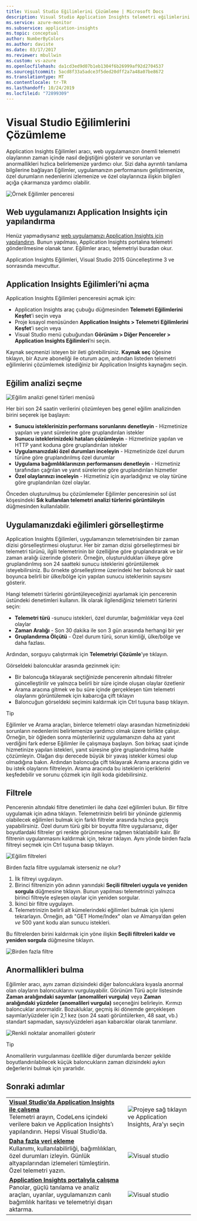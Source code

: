 ```yaml
---
title: Visual Studio Eğilimlerini Çözümleme | Microsoft Docs
description: Visual Studio Application Insights telemetri eğilimlerini çözümleyin, görselleştirin ve keşfedin.
ms.service: azure-monitor
ms.subservice: application-insights
ms.topic: conceptual
author: NumberByColors
ms.author: daviste
ms.date: 03/17/2017
ms.reviewer: mbullwin
ms.custom: vs-azure
ms.openlocfilehash: da1cd3ed9d07b1eb1304f6b26999af92d2704537
ms.sourcegitcommit: 5acd8f33a5adce3f5ded20dff2a7a48a07be8672
ms.translationtype: MT
ms.contentlocale: tr-TR
ms.lasthandoff: 10/24/2019
ms.locfileid: "72899309"
---
```

# <a name="analyzing-trends-in-visual-studio"></a>Visual Studio Eğilimlerini Çözümleme
Application Insights Eğilimleri aracı, web uygulamanızın önemli telemetri olaylarının zaman içinde nasıl değiştiğini gösterir ve sorunları ve anormallikleri hızlıca belirlemenize yardımcı olur. Sizi daha ayrıntılı tanılama bilgilerine bağlayan Eğilimler, uygulamanızın performansını geliştirmenize, özel durumların nedenlerini izlemenize ve özel olaylarınıza ilişkin bilgileri açığa çıkarmanıza yardımcı olabilir.

![Örnek Eğilimler penceresi](./media/visual-studio-trends/app-insights-trends-hero-750.png)

## <a name="configure-your-web-app-for-application-insights"></a>Web uygulamanızı Application Insights için yapılandırma

Henüz yapmadıysanız [web uygulamanızı Application Insights için yapılandırın](../../azure-monitor/app/app-insights-overview.md). Bunun yapılması, Application Insights portalına telemetri gönderilmesine olanak tanır. Eğilimler aracı, telemetriyi buradan okur.

Application Insights Eğilimleri, Visual Studio 2015 Güncelleştirme 3 ve sonrasında mevcuttur.

## <a name="open-application-insights-trends"></a>Application Insights Eğilimleri’ni açma
Application Insights Eğilimleri penceresini açmak için:

* Application Insights araç çubuğu düğmesinden **Telemetri Eğilimlerini Keşfet**’i seçin veya
* Proje kısayol menüsünden **Application Insights > Telemetri Eğilimlerini Keşfet**’i seçin veya
* Visual Studio menü çubuğundan **Görünüm > Diğer Pencereler > Application Insights Eğilimleri**’ni seçin.

Kaynak seçmenizi isteyen bir ileti görebilirsiniz. **Kaynak seç** öğesine tıklayın, bir Azure aboneliği ile oturum açın, ardından listeden telemetri eğilimlerini çözümlemek istediğiniz bir Application Insights kaynağını seçin.

## <a name="choose-a-trend-analysis"></a>Eğilim analizi seçme
![Eğilim analizi genel türleri menüsü](./media/visual-studio-trends/app-insights-trends-1-750.png)

Her biri son 24 saatin verilerini çözümleyen beş genel eğilim analizinden birini seçerek işe başlayın:

* **Sunucu isteklerinizin performans sorunlarını denetleyin** - Hizmetinize yapılan ve yanıt sürelerine göre gruplandırılan istekler
* **Sunucu isteklerinizdeki hataları çözümleyin** - Hizmetinize yapılan ve HTTP yanıt koduna göre gruplandırılan istekler
* **Uygulamanızdaki özel durumları inceleyin** - Hizmetinizde özel durum türüne göre gruplandırılmış özel durumlar
* **Uygulama bağımlılıklarınızın performansını denetleyin** - Hizmetiniz tarafından çağrılan ve yanıt sürelerine göre gruplandırılan hizmetler
* **Özel olaylarınızı inceleyin** - Hizmetiniz için ayarladığınız ve olay türüne göre gruplandırılan özel olaylar.

Önceden oluşturulmuş bu çözümlemeler Eğilimler penceresinin sol üst köşesindeki **Sık kullanılan telemetri analizi türlerini görüntüleyin** düğmesinden kullanılabilir.

## <a name="visualize-trends-in-your-application"></a>Uygulamanızdaki eğilimleri görselleştirme
Application Insights Eğilimleri, uygulamanızın telemetrisinden bir zaman dizisi görselleştirmesi oluşturur. Her bir zaman dizisi görselleştirmesi bir telemetri türünü, ilgili telemetrinin bir özelliğine göre gruplandırarak ve bir zaman aralığı üzerinde gösterir. Örneğin, oluşturuldukları ülkeye göre gruplandırılmış son 24 saatteki sunucu isteklerini görüntülemek isteyebilirsiniz. Bu örnekte görselleştirme üzerindeki her baloncuk bir saat boyunca belirli bir ülke/bölge için yapılan sunucu isteklerinin sayısını gösterir.

Hangi telemetri türlerini görüntüleyeceğinizi ayarlamak için pencerenin üstündeki denetimleri kullanın. İlk olarak ilgilendiğiniz telemetri türlerini seçin:

* **Telemetri türü** -sunucu istekleri, özel durumlar, bağımlılıklar veya özel olaylar
* **Zaman Aralığı** - Son 30 dakika ile son 3 gün arasında herhangi bir yer
* **Gruplandırma Ölçütü** - Özel durum türü, sorun kimliği, ülke/bölge ve daha fazlası.

Ardından, sorguyu çalıştırmak için **Telemetriyi Çözümle**’ye tıklayın.

Görseldeki baloncuklar arasında gezinmek için:

* Bir baloncuğa tıklayarak seçtiğinizde pencerenin altındaki filtreler güncelleştirilir ve yalnızca belirli bir süre içinde oluşan olaylar özetlenir
* Arama aracına gitmek ve bu süre içinde gerçekleşen tüm telemetri olaylarını görüntülemek için kabarcığa çift tıklayın
* Baloncuğun görseldeki seçimini kaldırmak için Ctrl tuşuna basıp tıklayın.

> [!TIP]
> Eğilimler ve Arama araçları, binlerce telemetri olayı arasından hizmetinizdeki sorunların nedenlerini belirlemenize yardımcı olmak üzere birlikte çalışır. Örneğin, bir öğleden sonra müşterileriniz uygulamanızın daha az yanıt verdiğini fark ederse Eğilimler ile çalışmaya başlayın. Son birkaç saat içinde hizmetinize yapılan istekleri, yanıt süresine göre gruplandırılmış halde çözümleyin. Olağan dışı derecede büyük bir yavaş istekler kümesi olup olmadığına bakın. Ardından baloncuğa çift tıklayarak Arama aracına gidin ve bu istek olaylarını filtreleyin. Arama aracında bu isteklerin içeriklerini keşfedebilir ve sorunu çözmek için ilgili koda gidebilirsiniz.
> 
> 

## <a name="filter"></a>Filtrele
Pencerenin altındaki filtre denetimleri ile daha özel eğilimleri bulun. Bir filtre uygulamak için adına tıklayın. Telemetrinizin belirli bir yönünde gizlenmiş olabilecek eğilimleri bulmak için farklı filtreler arasında hızlıca geçiş yapabilirsiniz. Özel durum türü gibi bir boyutta filtre uygularsanız, diğer boyutlardaki filtreler gri renkte görünmesine rağmen tıklatılabilir kalır. Bir filtrenin uygulanmasını kaldırmak için, tekrar tıklayın. Aynı yönde birden fazla filtreyi seçmek için Ctrl tuşuna basıp tıklayın.

![Eğilim filtreleri](./media/visual-studio-trends/TrendsFiltering-750.png)

Birden fazla filtre uygulamak isterseniz ne olur? 

1. İlk filtreyi uygulayın. 
2. Birinci filtrenizin yön adının yanındaki **Seçili filtreleri uygula ve yeniden sorgula** düğmesine tıklayın. Bunun yapılması telemetrinizi yalnızca birinci filtreyle eşleşen olaylar için yeniden sorgular. 
3. İkinci bir filtre uygulayın. 
4. Telemetrinizin belirli alt kümelerindeki eğilimleri bulmak için işlemi tekrarlayın. Örneğin, adı "GET Home/Index" olan *ve* Almanya’dan gelen *ve* 500 yanıt kodu alan sunucu istekleri. 

Bu filtrelerden birini kaldırmak için yöne ilişkin **Seçili filtreleri kaldır ve yeniden sorgula** düğmesine tıklayın.

![Birden fazla filtre](./media/visual-studio-trends/TrendsFiltering2-750.png)

## <a name="find-anomalies"></a>Anormallikleri bulma
Eğilimler aracı, aynı zaman dizisindeki diğer baloncuklara kıyasla anormal olan olayların baloncuklarını vurgulayabilir. Görünüm Türü açılır listesinde **Zaman aralığındaki sayımlar (anomalileri vurgula)** veya **Zaman aralığındaki yüzdeler (anomalileri vurgula)** seçeneğini belirleyin. Kırmızı baloncuklar anormaldir. Bozukluklar, geçmiş iki dönemde gerçekleşen sayımlar/yüzdeler için 2,1 kez (son 24 saati görüntülerken, 48 saat, vb.) standart sapmadan, sayısı/yüzdeleri aşan kabarcıklar olarak tanımlanır.

![Renkli noktalar anomalileri gösterir](./media/visual-studio-trends/TrendsAnomalies-750.png)

> [!TIP]
> Anomalilerin vurgulanması özellikle diğer durumlarda benzer şekilde boyutlandırılabilecek küçük baloncukların zaman dizisindeki aykırı değerlerini bulmak için yararlıdır.  
> 
> 

## <a name="next"></a>Sonraki adımlar
|  |  |
| --- | --- |
| **[Visual Studio’da Application Insights ile çalışma](../../azure-monitor/app/visual-studio.md)**<br/>Telemetri arayın, CodeLens içindeki verilere bakın ve Application Insights’ı yapılandırın. Hepsi Visual Studio’da. |![Projeye sağ tıklayın ve Application Insights, Ara’yı seçin](./media/visual-studio-trends/34.png) |
| **[Daha fazla veri ekleme](../../azure-monitor/app/asp-net-more.md)**<br/>Kullanımı, kullanılabilirliği, bağımlılıkları, özel durumları izleyin. Günlük altyapılarından izlemeleri tümleştirin. Özel telemetri yazın. |![Visual studio](./media/visual-studio-trends/64.png) |
| **[Application Insights portalıyla çalışma](../../azure-monitor/app/overview-dashboard.md)**<br/>Panolar, güçlü tanılama ve analiz araçları, uyarılar, uygulamanızın canlı bağımlılık haritası ve telemetriyi dışarı aktarma. |![Visual studio](./media/visual-studio-trends/62.png) |

